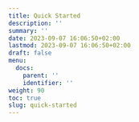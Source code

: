 ```yaml
---
title: Quick Started
description: ''
summary: ''
date: 2023-09-07 16:06:50+02:00
lastmod: 2023-09-07 16:06:50+02:00
draft: false
menu:
  docs:
    parent: ''
    identifier: ''
weight: 90
toc: true
slug: quick-started
---
```


